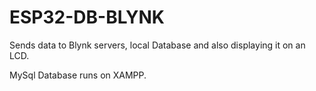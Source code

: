 # ESP32-DB-BLYNK

Sends data to Blynk servers, local Database and also displaying it on an LCD.

MySql Database runs on XAMPP.

